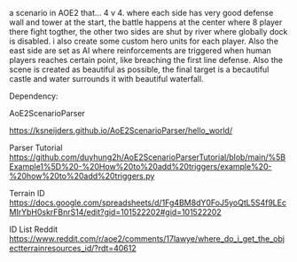  a scenario in AOE2 that... 4 v 4. where each side has very good defense wall and tower at the start, the battle happens at the center where 8 player there fight togther, the  other two sides are shut by river where globally dock is disabled. i also create some custom hero units for each player. Also the east side are set as AI where reinforcements are triggered when human players reaches certain point, like breaching the first line defense. Also the scene is created as beautiful as possible, the final target is a becautiful castle  and water surrounds it with beautiful waterfall.



 Dependency:

 AoE2ScenarioParser


 https://ksneijders.github.io/AoE2ScenarioParser/hello_world/
 

 Parser Tutorial
 https://github.com/duyhung2h/AoE2ScenarioParserTutorial/blob/main/%5BExample1%5D%20-%20How%20to%20add%20triggers/example%20-%20how%20to%20add%20triggers.py



 Terrain ID
 https://docs.google.com/spreadsheets/d/1Fg4BM8dY0FoJ5yoQtL5S4f9LEcMIrYbH0skrFBnrS14/edit?gid=101522202#gid=101522202

ID List Reddit
 https://www.reddit.com/r/aoe2/comments/17lawye/where_do_i_get_the_objectterrainresources_id/?rdt=40612